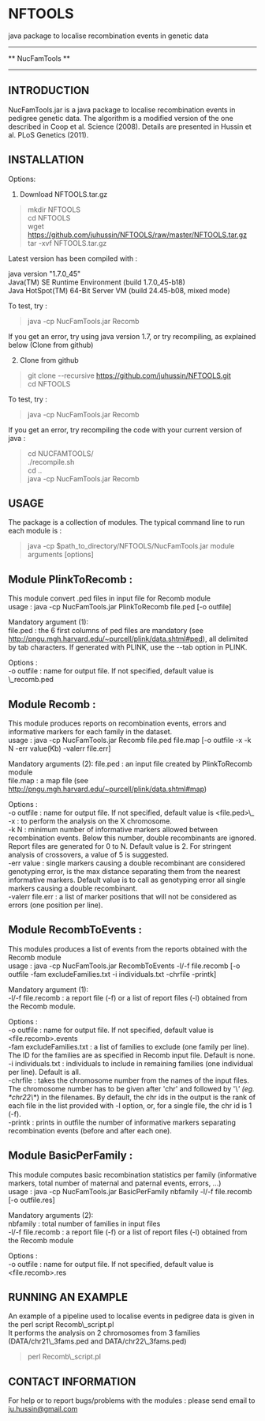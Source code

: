 # NFTOOLS
java package to localise recombination events in genetic data


*************************
**     NucFamTools     **
*************************




INTRODUCTION
------------

NucFamTools.jar is a java package to localise recombination events in pedigree genetic data. The algorithm is a modified version of the one described in Coop et al. Science (2008). Details are presented in Hussin et al. PLoS Genetics (2011).



INSTALLATION
------------

Options:

1) Download NFTOOLS.tar.gz

> mkdir NFTOOLS  
> cd NFTOOLS  
> wget https://github.com/juhussin/NFTOOLS/raw/master/NFTOOLS.tar.gz  
> tar -xvf NFTOOLS.tar.gz  

Latest version has been compiled with :

java version "1.7.0_45"  
Java(TM) SE Runtime Environment (build 1.7.0_45-b18)  
Java HotSpot(TM) 64-Bit Server VM (build 24.45-b08, mixed mode)  

To test, try :

> java -cp NucFamTools.jar Recomb

If you get an error, try using java version 1.7, or try recompiling, as explained below (Clone from github)


2) Clone from github

> git clone --recursive https://github.com/juhussin/NFTOOLS.git  
> cd NFTOOLS  

To test, try :

> java -cp NucFamTools.jar Recomb

If you get an error, try recompiling the code with your current version of java :

> cd NUCFAMTOOLS/  
> ./recompile.sh  
> cd ..  
> java -cp NucFamTools.jar Recomb  



USAGE
-----

The package is a collection of modules. The typical command line to run each module is :

> java -cp $path_to_directory/NFTOOLS/NucFamTools.jar module arguments [options]


Module PlinkToRecomb :
--------------------
This module convert .ped files in input file for Recomb module   
 usage : java -cp NucFamTools.jar PlinkToRecomb file.ped [-o outfile]

Mandatory argument (1):  
 file.ped : the 6 first columns of ped files are mandatory (see http://pngu.mgh.harvard.edu/~purcell/plink/data.shtml#ped), all delimited by tab characters. If generated with PLINK, use the --tab option in PLINK.  

Options :  
 -o outfile : name for output file. If not specified, default value is <file>\\_recomb.ped  
 


Module Recomb :
-------------
This module produces reports on recombination events, errors and informative markers for each family in the dataset.  
 usage : java -cp NucFamTools.jar Recomb file.ped file.map [-o outfile -x -k N -err value(Kb) -valerr file.err]

Mandatory arguments (2):
 file.ped : an input file created by PlinkToRecomb module  
 file.map : a map file (see http://pngu.mgh.harvard.edu/~purcell/plink/data.shtml#map)  

Options :  
 -o outfile : name for output file. If not specified, default value is <file.ped>\\_   
 -x : to perform the analysis on the X chromosome.  
 -k N : minimum number of informative markers allowed between recombination events. Below this number, double recombinants are ignored. Report files are generated for 0 to N. Default value is 2. For stringent analysis of crossovers, a value of 5 is suggested.  
 -err value : single markers causing a double recombinant are considered genotyping error, <value> is the max distance separating them from the nearest informative markers. Default value is to call as genotyping error all single markers causing a double recombinant.  
 -valerr file.err : a list of marker positions that will not be considered as errors (one position per line).  


Module RecombToEvents :
---------------------
This modules produces a list of events from the reports obtained with the Recomb module  
 usage : java -cp NucFamTools.jar RecombToEvents -l/-f file.recomb [-o outfile -fam excludeFamilies.txt -i individuals.txt -chrfile -printk]

Mandatory argument (1):  
 -l/-f file.recomb : a report file (-f) or a list of report files (-l) obtained from the Recomb module.

Options :  
 -o outfile : name for output file. If not specified, default value is <file.recomb>.events  
 -fam excludeFamilies.txt : a list of families to exclude (one family per line). The ID for the families are as specified in Recomb input file. Default is none.  
 -i individuals.txt : individuals to include in remaining families (one individual per line). Default is all.  
 -chrfile : takes the chromosome number from the names of the input files. The chromosome number has to be given after 'chr' and followed by '\\_' (eg. *chr22\\_*) in the filenames. By default, the chr ids in the output is the rank of each file in the list provided with -l option, or, for a single file, the chr id is 1 (-f).   
 -printk : prints in outfile the number of informative markers separating recombination events (before and after each one).  



Module BasicPerFamily :
---------------------
This module computes basic recombination statistics per family (informative markers, total number of maternal and paternal events, errors, ...)  
 usage : java -cp NucFamTools.jar BasicPerFamily nbfamily -l/-f file.recomb [-o outfile.res]

Mandatory arguments (2):  
 nbfamily : total number of families in input files  
 -l/-f file.recomb : a report file (-f) or a list of report files (-l) obtained from the Recomb module  

Options :  
 -o outfile : name for output file. If not specified, default value is <file.recomb>.res




RUNNING AN EXAMPLE
------------------

An example of a pipeline used to localise events in pedigree data is given in the perl script Recomb\\_script.pl  
It performs the analysis on 2 chromosomes from 3 families (DATA/chr21\\_3fams.ped and DATA/chr22\\_3fams.ped)  

> perl Recomb\\_script.pl




CONTACT INFORMATION
-------------------

For help or to report bugs/problems with the modules : please send email to ju.hussin@gmail.com
